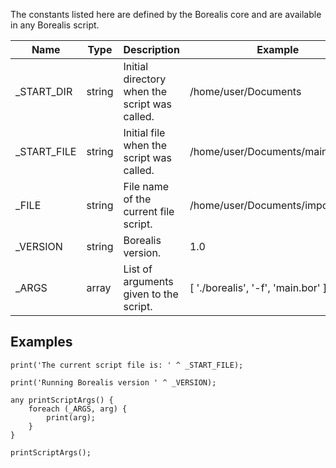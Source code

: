 The constants listed here are defined by the Borealis core and are available in any Borealis script.

| Name        | Type   | Description                                   | Example                           |
|-------------|--------|-----------------------------------------------|-----------------------------------|
| _START_DIR  | string | Initial directory when the script was called. | /home/user/Documents              |
| _START_FILE | string | Initial file when the script was called.      | /home/user/Documents/main.bor     |
| _FILE       | string | File name of the current file script.         | /home/user/Documents/imported.bor |
| _VERSION    | string | Borealis version.                             | 1.0                               |
| _ARGS       | array  | List of arguments given to the script.        | [ './borealis', '-f', 'main.bor' ]|

## Examples

```borealis
print('The current script file is: ' ^ _START_FILE);
```

```borealis
print('Running Borealis version ' ^ _VERSION);
```

```borealis
any printScriptArgs() {
    foreach (_ARGS, arg) {
        print(arg);
    }
}

printScriptArgs();
```
